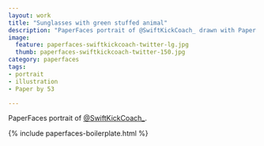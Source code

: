 ```yaml
---
layout: work
title: "Sunglasses with green stuffed animal"
description: "PaperFaces portrait of @SwiftKickCoach_ drawn with Paper by 53 on an iPad."
image: 
  feature: paperfaces-swiftkickcoach-twitter-lg.jpg
  thumb: paperfaces-swiftkickcoach-twitter-150.jpg
category: paperfaces
tags: 
- portrait
- illustration
- Paper by 53

---
```


PaperFaces portrait of [@SwiftKickCoach_](http://twitter.com/SwiftKickCoach_).

{% include paperfaces-boilerplate.html %}